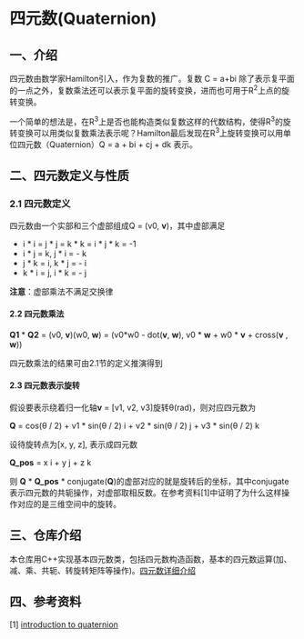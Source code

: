 # 四元数(Quaternion)

## 一、介绍

四元数由数学家Hamilton引入，作为复数的推广。复数 C = a+bi 除了表示复平面的一点之外，复数乘法还可以表示复平面的旋转变换，进而也可用于R<sup>2</sup>上点的旋转变换。

一个简单的想法是，在R<sup>3</sup>上是否也能构造类似复数这样的代数结构，使得R<sup>3</sup>的旋转变换可以用类似复数乘法表示呢？Hamilton最后发现在R<sup>3</sup>上旋转变换可以用单位四元数（Quaternion）Q = a + bi + cj + dk 表示。



## 二、四元数定义与性质

### 2.1 四元数定义

四元数由一个实部和三个虚部组成Q = (v0, **v**)，其中虚部满足

- i * i = j * j = k * k = i * j * k = -1
- i *  j = k, j  * i = - k
- j *  k = i, k * j = - i
- k * i = j, i  *  k = - j

**注意**：虚部乘法不满足交换律



#### 2.2 四元数乘法

**Q1** * **Q2** = (v0, **v**)(w0, **w**) = (v0*w0 - dot(**v**, **w**), v0 * **w** + w0 * **v**  + cross(**v** ,  **w**))

四元数乘法的结果可由2.1节的定义推演得到



#### 2.3 四元数表示旋转

假设要表示绕着归一化轴**v** = [v1, v2, v3]旋转θ(rad)，则对应四元数为

**Q** = cos(θ / 2)  +  v1 * sin(θ / 2) i +  v2 * sin(θ / 2) j  + v3 * sin(θ / 2) k 

设待旋转点为[x, y, z], 表示成四元数

**Q_pos** = x i  + y j + z k

则 **Q** * **Q_pos** * conjugate(**Q**)的虚部对应的就是旋转后的坐标，其中conjugate表示四元数的共轭操作，对虚部取相反数。在参考资料[1]中证明了为什么这样操作对应的是三维空间中的旋转。



## 三、仓库介绍

本仓库用C++实现基本四元数类，包括四元数构造函数，基本的四元数运算(加、减、乘、共轭、转旋转矩阵等操作)。[四元数详细介绍](./docs/quaternion.ipynb)



## 四、参考资料

[1] [introduction to quaternion](./resources/introquaternions.pdf)































